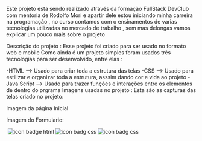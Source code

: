 Este projeto esta sendo realizado através da formação FullStack DevClub com mentoria de Rodolfo Mori e apartir dele estou iniciando minha carreira na programação , no curso contamos com o ensinamentos de varias tecnologias utilizadas no mercado de trabalho , sem mas delongas vamos explicar um pouco mais sobre o projeto

Descrição do projeto : Esse projeto foi criado para ser usado no formato web e mobile Como ainda é um projeto simples foram usados três tecnologias para ser desenvolvido, entre elas :

-HTML --> Usado para criar toda a estrutura das telas
-CSS --> Usado para estilizar e organizar toda a estrutura, asssim dando cor e vida ao projeto
-Java Script --> Usado para trazer funções e interações entre os elementos de dentro do prgrama 
Imagens usadas no projeto :
Esta são as capturas das telas criado no projeto:

Imagem da página Inicial 
<img src=""/>

Imagem do Formulario:

<img src=""/>

<img src="https://img.shields.io/badge/HTML5-E34F26?style=for-the-badge&logo=html5&logoColor=white" alt="icon badge html" > 

<img src="https://img.shields.io/badge/CSS3-1572B6?style=for-the-badge&logo=css3&logoColor=white" alt="icon badg css" >

<img src="https://img.shields.io/badge/JavaScript-F7DF1E?style=for-the-badge&logo=javascript&logoColor=black" alt="icon badg css" >
	

